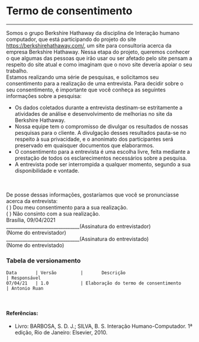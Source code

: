 # Termo de consentimento

-------------------------------------------------

Somos o grupo Berkshire Hathaway da disciplina de Interação humano computador, que está participando do projeto do site https://berkshirehathaway.com/, um site para consultoria acerca da empresa Berkshire Hathaway. Nessa etapa do projeto, queremos conhecer o que algumas das pessoas que irão usar ou ser afetado pelo site pensam a respeito do site atual e como imaginam que o novo site deveria apoiar o seu trabalho.
<br>
Estamos realizando uma série de pesquisas, e solicitamos seu consentimento para a realização de uma entrevista. Para decidir sobre o seu consentimento, é importante que você conheça as seguintes informações sobre a pesquisa:
<br>
* Os dados coletados durante a entrevista destinam-se estritamente a atividades de análise e desenvolvimento de melhorias no site  da Berkshire Hathaway.
* Nossa equipe tem o compromisso de divulgar os resultados de nossas pesquisas para o cliente. A divulgação desses resultados pauta-se no respeito à sua privacidade, e o anonimato dos participantes será preservado em quaisquer documentos que elaborarmos.
* O consentimento para a entrevista é uma escolha livre, feita mediante a prestação de todos os esclarecimentos necessários sobre a pesquisa.
* A entrevista pode ser interrompida a qualquer momento, segundo a sua disponibilidade e vontade.
<br>
<br>
De posse dessas informações, gostaríamos que você se pronunciasse acerca da entrevista:<br>
( ) Dou meu consentimento para a sua realização.<br>
( ) Não consinto com a sua realização.<br>
Brasília, 09/04/2021
<br>
_______________________________(Assinatura do entrevistador)<br>
(Nome do entrevistador)
<br>
_______________________________(Assinatura do entrevistado)<br>
(Nome do entrevistado)
<br>
 

### Tabela de versionamento

    Data       | Versão         |       Descrição                          | Responsável 
	07/04/21   | 1.0            | Elaboração do termo de consentimento     | Antonio Ruan
<br>

#### Referências: <br>
* Livro: BARBOSA, S. D. J.; SILVA, B. S. Interação Humano-Computador. 1ª edição, Rio de Janeiro: Elsevier, 2010.
